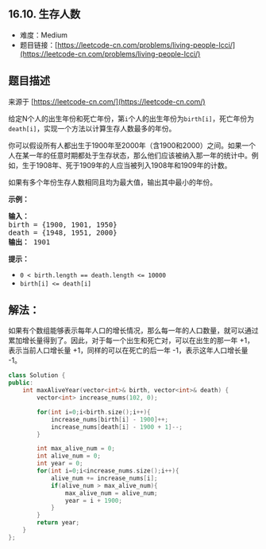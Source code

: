 ##  16.10. 生存人数

- 难度：Medium
- 题目链接：[https://leetcode-cn.com/problems/living-people-lcci/](https://leetcode-cn.com/problems/living-people-lcci/)


## 题目描述

来源于 [https://leetcode-cn.com/](https://leetcode-cn.com/)

<p>给定N个人的出生年份和死亡年份，第<code>i</code>个人的出生年份为<code>birth[i]</code>，死亡年份为<code>death[i]</code>，实现一个方法以计算生存人数最多的年份。</p>
<p>你可以假设所有人都出生于1900年至2000年（含1900和2000）之间。如果一个人在某一年的任意时期都处于生存状态，那么他们应该被纳入那一年的统计中。例如，生于1908年、死于1909年的人应当被列入1908年和1909年的计数。</p>
<p>如果有多个年份生存人数相同且均为最大值，输出其中最小的年份。</p>
<p><strong>示例：</strong></p>
<pre><strong>输入：</strong>
birth = {1900, 1901, 1950}
death = {1948, 1951, 2000}
<strong>输出：</strong> 1901
</pre>
<p><strong>提示：</strong></p>
<ul>
<li><code>0 < birth.length == death.length <= 10000</code></li>
<li><code>birth[i] <= death[i]</code></li>
</ul>


## 解法：

如果有个数组能够表示每年人口的增长情况，那么每一年的人口数量，就可以通过累加增长量得到了。因此，对于每一个出生和死亡对，可以在出生的那一年 +1，表示当前人口增长量 +1，同样的可以在死亡的后一年 -1，表示这年人口增长量 -1。

```c++
class Solution {
public:
    int maxAliveYear(vector<int>& birth, vector<int>& death) {
        vector<int> increase_nums(102, 0);

        for(int i=0;i<birth.size();i++){
            increase_nums[birth[i] - 1900]++;
            increase_nums[death[i] - 1900 + 1]--;
        }

        int max_alive_num = 0;
        int alive_num = 0;
        int year = 0;
        for(int i=0;i<increase_nums.size();i++){
            alive_num += increase_nums[i];
            if(alive_num > max_alive_num){
                max_alive_num = alive_num;
                year = i + 1900;
            }
        }
        return year;
    }
};
```